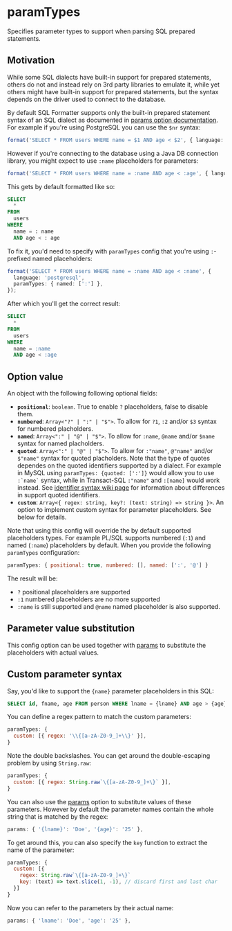 # paramTypes

Specifies parameter types to support when parsing SQL prepared statements.

## Motivation

While some SQL dialects have built-in support for prepared statements,
others do not and instead rely on 3rd party libraries to emulate it,
while yet others might have built-in support for prepared statements,
but the syntax depends on the driver used to connect to the database.

By default SQL Formatter supports only the built-in prepared statement
syntax of an SQL dialect as documented in [params option documentation][params].
For example if you're using PostgreSQL you can use the `$nr` syntax:

```ts
format('SELECT * FROM users WHERE name = $1 AND age < $2', { language: 'postgresql' });
```

However if you're connecting to the database using a Java DB connection library,
you might expect to use `:name` placeholders for parameters:

```ts
format('SELECT * FROM users WHERE name = :name AND age < :age', { language: 'postgresql' });
```

This gets by default formatted like so:

```sql
SELECT
  *
FROM
  users
WHERE
  name = : name
  AND age < : age
```

To fix it, you'd need to specify with `paramTypes` config
that you're using `:`-prefixed named placeholders:

```ts
format('SELECT * FROM users WHERE name = :name AND age < :name', {
  language: 'postgresql',
  paramTypes: { named: [':'] },
});
```

After which you'll get the correct result:

```sql
SELECT
  *
FROM
  users
WHERE
  name = :name
  AND age < :age
```

## Option value

An object with the following following optional fields:

- **`positional`**: `boolean`. True to enable `?` placeholders, false to disable them.
- **`numbered`**: `Array<"?" | ":" | "$">`. To allow for `?1`, `:2` and/or `$3` syntax for numbered placholders.
- **`named`**: `Array<":" | "@" | "$">`. To allow for `:name`, `@name` and/or `$name` syntax for named placholders.
- **`quoted`**: `Array<":" | "@" | "$">`. To allow for `:"name"`, `@"name"` and/or `$"name"` syntax for quoted placholders.
  Note that the type of quotes dependes on the quoted identifiers supported by a dialect.
  For example in MySQL using `paramTypes: {quoted: [':']}` would allow you to use `` :`name` `` syntax,
  while in Transact-SQL `:"name"` and `:[name]` would work instead.
  See [identifier syntax wiki page][] for information about differences in support quoted identifiers.
- **`custom`**: `Array<{ regex: string, key?: (text: string) => string }>`.
  An option to implement custom syntax for parameter placeholders. See below for details.

Note that using this config will override the by default supported placeholders types.
For example PL/SQL supports numbered (`:1`) and named (`:name`) placeholders by default.
When you provide the following `paramTypes` configuration:

```js
paramTypes: { positional: true, numbered: [], named: [':', '@'] }
```

The result will be:

- `?` positional placeholders are supported
- `:1` numbered placeholders are no more supported
- `:name` is still supported and `@name` named placeholder is also supported.

## Parameter value substitution

This config option can be used together with [params][] to substitute the placeholders with actual values.

## Custom parameter syntax

Say, you'd like to support the `{name}` parameter placeholders in this SQL:

```sql
SELECT id, fname, age FROM person WHERE lname = {lname} AND age > {age};
```

You can define a regex pattern to match the custom parameters:

```js
paramTypes: {
  custom: [{ regex: '\\{[a-zA-Z0-9_]+\\}' }],
}
```

Note the double backslashes. You can get around the double-escaping problem by using `String.raw`:

```js
paramTypes: {
  custom: [{ regex: String.raw`\{[a-zA-Z0-9_]+\}` }],
}
```

You can also use the [params][] option to substitute values of these parameters.
However by default the parameter names contain the whole string that is matched by the regex:

```js
params: { '{lname}': 'Doe', '{age}': '25' },
```

To get around this, you can also specify the `key` function to extract the name of the parameter:

```js
paramTypes: {
  custom: [{
    regex: String.raw`\{[a-zA-Z0-9_]+\}`
    key: (text) => text.slice(1, -1), // discard first and last char
  }]
}
```

Now you can refer to the parameters by their actual name:

```js
params: { 'lname': 'Doe', 'age': '25' },
```

[params]: ./params.md
[identifier syntax wiki page]: https://github.com/sql-formatter-org/sql-formatter/wiki/identifiers
